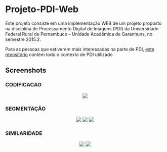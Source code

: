 # Projeto-PDI-Web
Este projeto consiste em uma implementação WEB de um projeto proposto na
disciplina de Processamento Digital de Imagens (PDI) da Universidade Federal Rural
de Pernambuco – Unidade Acadêmica de Garanhuns, no semestre 2015.2.

Para as pessoas que estiverem mais interessadas na parte de PDI, [este repositório](https://github.com/andersondss/Projeto-PDI)
contém todo o contexto de PDI utilizado.


## Screenshots

### CODIFICACAO

<p align="center">
  <img src="https://cloud.githubusercontent.com/assets/6972758/18228378/80f8ead4-7221-11e6-96f5-d80b1a91bf93.png">
</p>

### SEGMENTAÇÃO

<p align="center">
  <img src="https://cloud.githubusercontent.com/assets/6972758/18228379/81198942-7221-11e6-8a9e-688e9c0984fe.png">
  <img src="https://cloud.githubusercontent.com/assets/6972758/18228375/80f4ae74-7221-11e6-89f1-42844d9aaded.png">
  <img src="https://cloud.githubusercontent.com/assets/6972758/18228376/80f621f0-7221-11e6-92b2-02191ee46804.png">
</p>

### SIMILARIDADE

<p align="center">
  <img src="https://cloud.githubusercontent.com/assets/6972758/18228380/811b5588-7221-11e6-9635-c100bc4daaad.png">
  <img src="https://cloud.githubusercontent.com/assets/6972758/18228481/aaf375de-7226-11e6-9ca4-bd917b7ec623.png">
</p>
